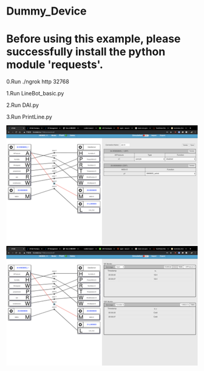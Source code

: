 # Dummy_Device
# Before using this example, please successfully install the python module 'requests'.
0.Run ./ngrok http 32768

1.Run LineBot_basic.py

2.Run DAI.py

3.Run PrintLine.py


![image](https://github.com/HuangJyunKai/IoT_LineBOT/blob/master/%E6%88%AA%E5%9C%96%202019-12-11%20%E4%B8%8B%E5%8D%8810.35.23.png)
![image](https://github.com/HuangJyunKai/IoT_LineBOT/blob/master/%E6%88%AA%E5%9C%96%202019-12-11%20%E4%B8%8B%E5%8D%8810.35.32.png)

